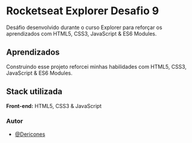 
# Rocketseat Explorer Desafio 9

Desáfio desenvolvido durante o curso Explorer para reforçar os aprendizados com HTML5, CSS3, JavaScript & ES6 Modules.


## Aprendizados

Construindo esse projeto reforcei minhas habilidades com HTML5, CSS3, JavaScript & ES6 Modules.


## Stack utilizada

**Front-end:** HTML5, CSS3 & JavaScript


### Autor

- [@Dericones](https://www.github.com/Dericones)

